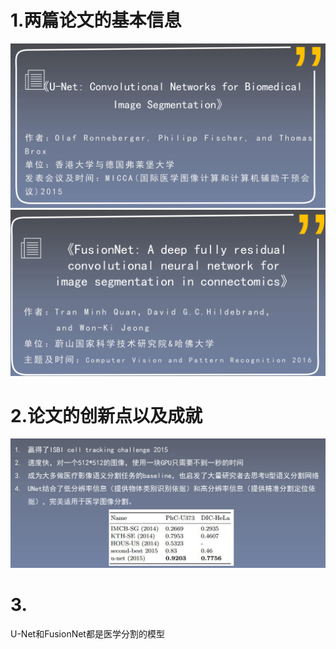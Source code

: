 # 1.两篇论文的基本信息
![](assets/U-Net_&_FusionNet-8832641b.png)  
![](assets/U-Net_&_FusionNet-02312e4b.png)
# 2.论文的创新点以及成就
![](assets/U-Net_&_FusionNet-f4be7d8c.png)
# 3.
U-Net和FusionNet都是医学分割的模型
